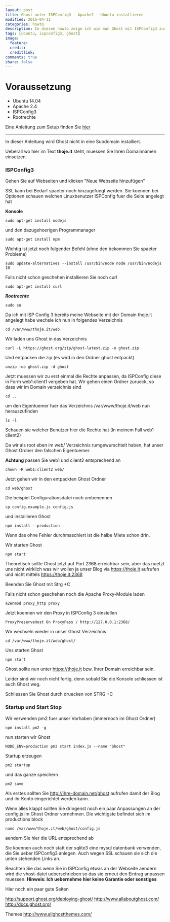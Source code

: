```yaml
---
layout: post
title: Ghost unter ISPConfig3 - Apache2 - Ubuntu installieren
modified: 2016-04-11
categories: howto
description: In diesem howto zeige ich wie man Ghost mit ISPConfig3 zum laufen bekommt
tags: [ubuntu, ispconfig3, ghost]
image:
  feature:
  credit:
  creditlink:
comments: true
share: false
---
```


# Voraussetzung

+ Ubuntu 14.04
+ Apache 2.4
+ ISPConfig3
+ Rootrechte

Eine Anleitung zum Setup finden Sie <a href="https://www.howtoforge.com/perfect-server-ubuntu-14.04-apache2-php-mysql-pureftpd-bind-dovecot-ispconfig-3" target="_blank">hier</a>

---

In dieser Anleitung wird Ghost nicht in eine Subdomain installiert.

Ueberall wo hier im Text **thoje.it** steht, muessen Sie Ihren Domainnamen einsetzen.

### ISPConfig3

Gehen Sie auf Webseiten und klicken "Neue Webseite hinzufügen"

SSL kann bei Bedarf spaeter noch hinzugefuegt werden.
Sie koennen bei Optionen schauen welchen Linuxbenutzer ISPConfig fuer die Seite angelegt hat

**Konsole**

    sudo apt-get install nodejs

und den dazugehoerigen Programmanager

    sudo apt-get install npm

Wichtig ist jetzt noch folgender Befehl (ohne den bekommen Sie spaeter Probleme)

    sudo update-alternatives --install /usr/bin/node node /usr/bin/nodejs 10

Falls nicht schon geschehen installieren Sie noch curl

    sudo apt-get install curl

***Rootrechte***

    sudo su

Da ich mit ISP Config 3 bereits meine Webseite mit der Domain thoje.it angelegt habe wechsle ich nun in folgendes Verzeichnis

    cd /var/www/thoje.it/web

Wir laden uns Ghost in das Verzeichnis

    curl -L https://ghost.org/zip/ghost-latest.zip -o ghost.zip

Und entpacken die zip (es wird in den Ordner ghost entpackt)

    unzip -uo ghost.zip -d ghost

Jetzt muessen wir zu erst einmal die Rechte anpassen, da ISPConfig diese in Form web1:client1
vergeben hat. Wir gehen einen Ordner zurueck, so dass wir im Domain verzeichnis sind

    cd ..

um den Eigentuemer fuer das Verzeichnis /var/www/thoje.it/web nun herauszufinden

    ls -l

Schauen sie welcher Benutzer hier die Rechte hat (In meinem Fall web1 client2)

Da wir als root eben im web/ Verzeichnis rumgewurschtelt haben, hat unser Ghost Ordner den falschen Eigentuemer.

**Achtung** passen Sie web1 und client2 entsprechend an

    chown -R web1:client2 web/

Jetzt gehen wir in den entpackten Ghost Ordner

    cd web/ghost

Die beispiel Configurationsdatei noch umbenennen

    cp config.example.js config.js

und installieren Ghost

    npm install --production

Wenn das ohne Fehler durchmaschiert ist die halbe Miete schon drin.

Wir starten Ghost

    npm start

Theoretisch sollte Ghost jetzt auf Port 2368 erreichbar sein, aber das nuetzt uns nicht wirklich was wir wollen ja unser Blog via <a href="https://thoje.it/" target="_blank">https://thoje.it</a> aufrufen und nicht mittels <a href="https://thoje.it:2368/">https://thoje.it:2368</a>

Beenden Sie Ghost mit Strg +C

Falls nicht schon geschehen noch die Apache Proxy-Module laden

    a2enmod proxy_http proxy

Jetzt koennen wir den Proxy in ISPConfig 3 einstellen

    ProxyPreserveHost On ProxyPass / http://127.0.0.1:2368/

Wir wechseln wieder in unser Ghost Verzeichnis

    cd /var/www/thoje.it/web/ghost/

Uns starten Ghost

    npm start

Ghost sollte nun unter <a href="https://thoje.it/" target="_blank">https://thoje.it</a> bzw. Ihrer Domain erreichbar sein.

Leider sind wir noch nicht fertig, denn sobald Sie die Konsole schliessen ist auch Ghost weg.

Schliessen Sie Ghost durch druecken von STRG +C

### Startup und Start Stop

Wir verwenden pm2 fuer unser Vorhaben (immernoch im Ghost Ordner)

    npm install pm2 -g

nun starten wir Ghost

    NODE_ENV=production pm2 start index.js --name "Ghost"

Startup erzeugen

    pm2 startup

und das ganze speichern

    pm2 save


Als erstes sollten Sie <a href="http://ihre-domain.net/ghost">http://ihre-domain.net/ghost</a> aufrufen damit der Blog und ihr Konto eingerichtet werden kann.

Wenn alles klappt sollten Sie dringenst noch ein paar Anpassungen an der config.js im Ghost Ordner vornehmen. Die wichtigste befindet sich im productions block

    nano /var/www/thoje.it/web/ghost/config.js

aendern Sie hier die URL entsprechend ab

Sie koennen auch noch statt der sqlite3 eine mysql datenbank verwenden, die Sie ueber ISPConfig3 anlegen. Auch wegen SSL schauen sie sich die unten stehenden Links an.

Beachten Sie das wenn Sie in ISPConfig etwas an der Webseite aendern wird die vhost-datei ueberschrieben so das sie erneut den Eintrag anpassen muessen.
**Hinweis: Ich uebernehme hier keine Garantie oder sonstiges**

Hier noch ein paar gute Seiten

<a href="http://support.ghost.org/deploying-ghost/" target="_blank">http://support.ghost.org/deploying-ghost/</a>
<a href="http://www.allaboutghost.com/" target="_blank">http://www.allaboutghost.com/</a>
<a href="http://docs.ghost.org/" target="_blank">http://docs.ghost.org/</a>

Themes
<a href="http://www.allghostthemes.com/" target="_blank">http://www.allghostthemes.com/</a>
